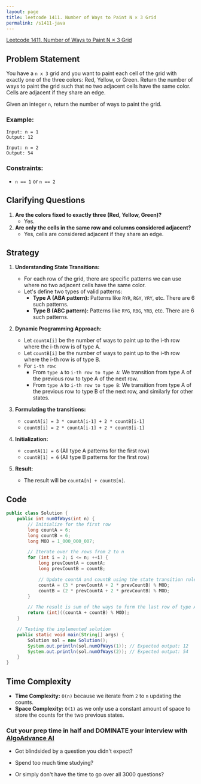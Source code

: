 ```yaml
---
layout: page
title: leetcode 1411. Number of Ways to Paint N × 3 Grid
permalink: /s1411-java
---
```

[Leetcode 1411. Number of Ways to Paint N × 3 Grid](https://algoadvance.github.io/algoadvance/l1411)
## Problem Statement

You have a `n x 3` grid and you want to paint each cell of the grid with exactly one of the three colors: Red, Yellow, or Green. Return the number of ways to paint the grid such that no two adjacent cells have the same color. Cells are adjacent if they share an edge.

Given an integer `n`, return the number of ways to paint the grid.

### Example:
```
Input: n = 1
Output: 12

Input: n = 2
Output: 54
```

### Constraints:
- `n == 1` or `n == 2`

## Clarifying Questions
1. **Are the colors fixed to exactly three (Red, Yellow, Green)?**
   - Yes.
2. **Are only the cells in the same row and columns considered adjacent?**
   - Yes, cells are considered adjacent if they share an edge.

## Strategy

1. **Understanding State Transitions:**
   - For each row of the grid, there are specific patterns we can use where no two adjacent cells have the same color.
   - Let's define two types of valid patterns:
     - **Type A (ABA pattern):** Patterns like `RYR`, `RGY`, `YRY`, etc. There are 6 such patterns.
     - **Type B (ABC pattern):** Patterns like `RYG`, `RBG`, `YRB`, etc. There are 6 such patterns.
   
2. **Dynamic Programming Approach:**
   - Let `countA[i]` be the number of ways to paint up to the i-th row where the i-th row is of type A.
   - Let `countB[i]` be the number of ways to paint up to the i-th row where the i-th row is of type B.
   - For `i-th row`:
     - From `type A` to `i-th row to type A`: We transition from type A of the previous row to type A of the next row.
     - From `type A` to `i-th row to type B`: We transition from type A of the previous row to type B of the next row, and similarly for other states.

3. **Formulating the transitions:**
   - `countA[i] = 3 * countA[i-1] + 2 * countB[i-1]`
   - `countB[i] = 2 * countA[i-1] + 2 * countB[i-1]`

4. **Initialization:**
   - `countA[1] = 6` (All type A patterns for the first row)
   - `countB[1] = 6` (All type B patterns for the first row)

5. **Result:**
   - The result will be `countA[n] + countB[n]`.

## Code
```java
public class Solution {
    public int numOfWays(int n) {
        // Initialize for the first row
        long countA = 6;
        long countB = 6;
        long MOD = 1_000_000_007;

        // Iterate over the rows from 2 to n
        for (int i = 2; i <= n; ++i) {
            long prevCountA = countA;
            long prevCountB = countB;

            // Update countA and countB using the state transition rules
            countA = (3 * prevCountA + 2 * prevCountB) % MOD;
            countB = (2 * prevCountA + 2 * prevCountB) % MOD;
        }

        // The result is sum of the ways to form the last row of type A and type B
        return (int)((countA + countB) % MOD);
    }

    // Testing the implemented solution
    public static void main(String[] args) {
        Solution sol = new Solution();
        System.out.println(sol.numOfWays(1)); // Expected output: 12
        System.out.println(sol.numOfWays(2)); // Expected output: 54
    }
}
```

## Time Complexity
- **Time Complexity:** `O(n)` because we iterate from `2` to `n` updating the counts.
- **Space Complexity:** `O(1)` as we only use a constant amount of space to store the counts for the two previous states.


### Cut your prep time in half and DOMINATE your interview with [AlgoAdvance AI](https://algoAdvance.com)

- Got blindsided by a question you didn't expect?

- Spend too much time studying?

- Or simply don't have the time to go over all 3000 questions?

